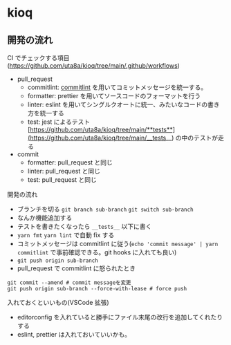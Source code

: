 # kioq

## 開発の流れ

CI でチェックする項目 (https://github.com/uta8a/kioq/tree/main/.github/workflows)

- pull_request
  - commitlint: [commitlint](https://github.com/conventional-changelog/commitlint) を用いてコミットメッセージを統一する。
  - formatter: prettier を用いてソースコードのフォーマットを行う
  - linter: eslint を用いてシングルクオートに統一、みたいなコードの書き方を統一する
  - test: jest によるテスト [https://github.com/uta8a/kioq/tree/main/**tests**](https://github.com/uta8a/kioq/tree/main/__tests__) の中のテストが走る
- commit
  - formatter: pull_request と同じ
  - linter: pull_request と同じ
  - test: pull_request と同じ

開発の流れ

- ブランチを切る `git branch sub-branch` `git switch sub-branch`
- なんか機能追加する
- テストを書きたくなったら `__tests__` 以下に書く
- `yarn fmt` `yarn lint` で自動 fix する
- コミットメッセージは commitlint に従う(`echo 'commit message' | yarn commitlint` で事前確認できる。git hooks に入れても良い)
- `git push origin sub-branch`
- pull_request で commitlint に怒られたとき

```shell
git commit --amend # commit messageを変更
git push origin sub-branch --force-with-lease # force push
```

入れておくといいもの(VSCode 拡張)

- editorconfig を入れていると勝手にファイル末尾の改行を追加してくれたりする
- eslint, prettier は入れておいていいかも。

